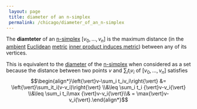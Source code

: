 ```yaml
---
 layout: page
 title: diameter of an n-simplex
 permalink: /chicago/diameter_of_an_n-simplex
---
```

The **diamteter** of an [n-simplex](https://mathgloss.github.io/MathGloss/chicago/n-simplex) $[v_0,\dots,v_n]$ is the maximum distance (in the [ambient](https://mathgloss.github.io/MathGloss/chicago/Euclidean_inner_product) [Euclidean](https://mathgloss.github.io/MathGloss/chicago/########################Euclidean) [metric](https://mathgloss.github.io/MathGloss/chicago/metric_space) [inner product induces metric](https://mathgloss.github.io/MathGloss/chicago/inner_product_induces_metric)) between any of its vertices.

This is equivalent to the [diameter](https://mathgloss.github.io/MathGloss/chicago/diameter_of_a_set) of the [n-simplex](https://mathgloss.github.io/MathGloss/chicago/n-simplex) when considered as a set because the distance between two points $v$ and $\sum_i t_iv_i$ of $[v_0,\dots,v_n]$ satisfies $$\begin{align*}\left{\vert}v-\sum_i t_iv_i\right{\vert} &= \left{\vert}\sum_it_i(v-v_i)\right{\vert} \\&\leq \sum_i t_i {\vert}v-v_i{\vert} \\&\leq \sum_i t_i\max
{\vert}v-v_i{\vert}\\& = \max{\vert}v-v_i{\vert}.\end{align*}$$